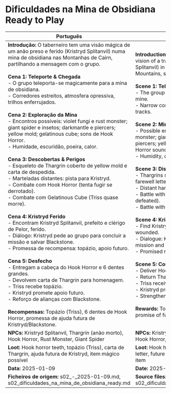 # Dificuldades na Mina de Obsidiana  Ready to Play

| Português                                                                                                                                                                                                                                                                                                                                                                                                                                                                                                                                                                                                                                                                                                                                                                                                                                                                                                                                                                                                                                                                                                                                                                                                                                                                                                                                                                                                                                                                                                       | English                                                                                                                                                                                                                                                                                                                                                                                                                                                                                                                                                                                                                                                                                                                                                                                                                                                                                                                                                                                                                                                                                                                                                                                                                                                                                                                                                                                                                                                                     |
| --------------------------------------------------------------------------------------------------------------------------------------------------------------------------------------------------------------------------------------------------------------------------------------------------------------------------------------------------------------------------------------------------------------------------------------------------------------------------------------------------------------------------------------------------------------------------------------------------------------------------------------------------------------------------------------------------------------------------------------------------------------------------------------------------------------------------------------------------------------------------------------------------------------------------------------------------------------------------------------------------------------------------------------------------------------------------------------------------------------------------------------------------------------------------------------------------------------------------------------------------------------------------------------------------------------------------------------------------------------------------------------------------------------------------------------------------------------------------------------------------------------- | --------------------------------------------------------------------------------------------------------------------------------------------------------------------------------------------------------------------------------------------------------------------------------------------------------------------------------------------------------------------------------------------------------------------------------------------------------------------------------------------------------------------------------------------------------------------------------------------------------------------------------------------------------------------------------------------------------------------------------------------------------------------------------------------------------------------------------------------------------------------------------------------------------------------------------------------------------------------------------------------------------------------------------------------------------------------------------------------------------------------------------------------------------------------------------------------------------------------------------------------------------------------------------------------------------------------------------------------------------------------------------------------------------------------------------------------------------------------------- |
| **Introdução:** O taberneiro tem uma visão mágica de um anão preso e ferido (Kristryd Splitanvil) numa mina de obsidiana nas Montanhas de Cairn, partilhando a mensagem com o grupo.<br><br>**Cena 1: Teleporte & Chegada**<br>- O grupo teleporta-se magicamente para a mina de obsidiana.<br>- Corredores estreitos, atmosfera opressiva, trilhos enferrujados.<br><br>**Cena 2: Exploração da Mina**<br>- Encontros possíveis: violet fungi e rust monster; giant spider e insetos; darkmantle e piercers; yellow mold; gelatinous cube; sons de Hook Horror.<br>- Humidade, escuridão, poeira, calor.<br><br>**Cena 3: Descobertas & Perigos**<br>- Esqueleto de Thargrin coberto de yellow mold e carta de despedida.<br>- Marteladas distantes: pista para Kristryd.<br>- Combate com Hook Horror (tenta fugir se derrotado).<br>- Combate com Gelatinous Cube (Triss quase morre).<br><br>**Cena 4: Kristryd Ferido**<br>- Encontram Kristryd Splitanvil, prefeito e clérigo de Pelor, ferido.<br>- Diálogo: Kristryd pede ao grupo para concluir a missão e salvar Blackstone.<br>- Promessa de recompensa: topázio, apoio futuro.<br><br>**Cena 5: Desfecho**<br>- Entregam a cabeça do Hook Horror e 6 dentes grandes.<br>- Devolvem carta de Thargrin para homenagem.<br>- Triss recebe topázio.<br>- Kristryd promete apoio futuro.<br>- Reforço de alianças com Blackstone.<br><br>**Recompensas:** Topázio (Triss), 6 dentes de Hook Horror, promessa de ajuda futura de Kristryd/Blackstone.<br> | **Introduction:** The innkeeper receives a magical vision of a trapped and wounded dwarf (Kristryd Splitanvil) in an obsidian mine in the Cairn Mountains, sharing the message with the group.<br><br>**Scene 1: Teleport & Arrival**<br>- The group magically teleports to the obsidian mine.<br>- Narrow corridors, oppressive atmosphere, rusty tracks.<br><br>**Scene 2: Mine Exploration**<br>- Possible encounters: violet fungi and rust monster; giant spider and insects; darkmantle and piercers; yellow mold; gelatinous cube; Hook Horror sounds.<br>- Humidity, darkness, dust, heat.<br><br>**Scene 3: Discoveries & Dangers**<br>- Thargrins skeleton covered in yellow mold, farewell letter.<br>- Distant hammering: clue for Kristryd.<br>- Battle with Hook Horror (tries to escape if defeated).<br>- Battle with Gelatinous Cube (Triss nearly dies).<br><br>**Scene 4: Kristryd Wounded**<br>- Find Kristryd Splitanvil, mayor and cleric of Pelor, wounded.<br>- Dialogue: Kristryd asks the group to finish the mission and save Blackstone.<br>- Promised reward: topaz, future support.<br><br>**Scene 5: Conclusion**<br>- Deliver Hook Horrors head and 6 large teeth.<br>- Return Thargrins letter for tribute.<br>- Triss receives topaz.<br>- Kristryd promises future support.<br>- Strengthening alliance with Blackstone.<br><br>**Rewards:** Topaz (Triss), 6 Hook Horror teeth, promise of future help from Kristryd/Blackstone.<br> |
| **NPCs:** Kristryd Splitanvil, Thargrin (anão morto), Hook Horror, Rust Monster, Giant Spider                                                                                                                                                                                                                                                                                                                                                                                                                                                                                                                                                                                                                                                                                                                                                                                                                                                                                                                                                                                                                                                                                                                                                                                                                                                                                                                                                                                                                   | **NPCs:** Kristryd Splitanvil, Thargrin (dead dwarf), Hook Horror, Rust Monster, Giant Spider                                                                                                                                                                                                                                                                                                                                                                                                                                                                                                                                                                                                                                                                                                                                                                                                                                                                                                                                                                                                                                                                                                                                                                                                                                                                                                                                                                               |
| **Loot:** Hook horror teeth, topázio (Triss), carta de Thargrin, ajuda futura de Kristryd, item mágico possível                                                                                                                                                                                                                                                                                                                                                                                                                                                                                                                                                                                                                                                                                                                                                                                                                                                                                                                                                                                                                                                                                                                                                                                                                                                                                                                                                                                                 | **Loot:** Hook horror teeth, topaz (Triss), Thargrins letter, future help from Kristryd, possible magic item                                                                                                                                                                                                                                                                                                                                                                                                                                                                                                                                                                                                                                                                                                                                                                                                                                                                                                                                                                                                                                                                                                                                                                                                                                                                                                                                                               |
| **Data:** 2025-01-09                                                                                                                                                                                                                                                                                                                                                                                                                                                                                                                                                                                                                                                                                                                                                                                                                                                                                                                                                                                                                                                                                                                                                                                                                                                                                                                                                                                                                                                                                            | **Date:** 2025-01-09                                                                                                                                                                                                                                                                                                                                                                                                                                                                                                                                                                                                                                                                                                                                                                                                                                                                                                                                                                                                                                                                                                                                                                                                                                                                                                                                                                                                                                                        |
| **Ficheiros de origem:** s02_-_2025-01-09.md, s02_dificuldades_na_mina_de_obsidiana_ready.md                                                                                                                                                                                                                                                                                                                                                                                                                                                                                                                                                                                                                                                                                                                                                                                                                                                                                                                                                                                                                                                                                                                                                                                                                                                                                                                                                                                                                    | **Source files:** s02_-_2025-01-09.md, s02_dificuldades_na_mina_de_obsidiana_ready.md                                                                                                                                                                                                                                                                                                                                                                                                                                                                                                                                                                                                                                                                                                                                                                                                                                                                                                                                                                                                                                                                                                                                                                                                                                                                                                                                                                                       |


















